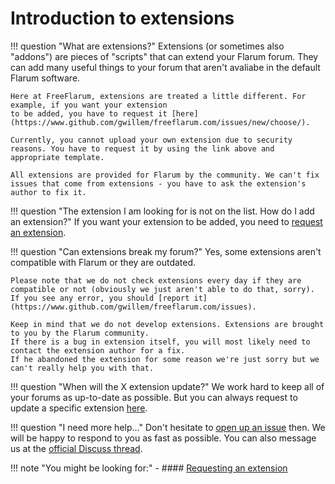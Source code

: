 # Introduction to extensions

!!! question "What are extensions?"
    Extensions (or sometimes also "addons") are pieces of "scripts" that can extend your Flarum forum.
    They can add many useful things to your forum that aren't avaliabe in the default Flarum software.

    Here at FreeFlarum, extensions are treated a little different. For example, if you want your extension
    to be added, you have to request it [here](https://www.github.com/gwillem/freeflarum.com/issues/new/choose/).
    
    Currently, you cannot upload your own extension due to security reasons. You have to request it by using the link above and appropriate template.
    
    All extensions are provided for Flarum by the community. We can't fix issues that come from extensions - you have to ask the extension's author to fix it.

!!! question "The extension I am looking for is not on the list. How do I add an extension?"
    If you want your extension to be added, you need to [request an extension](https://github.com/gwillem/freeflarum.com/issues/new/choose).

!!! question "Can extensions break my forum?"
    Yes, some extensions aren't compatible with Flarum or they are outdated. 
    
    Please note that we do not check extensions every day if they are compatible or not (obviously we just aren't able to do that, sorry).
    If you see any error, you should [report it](https://www.github.com/gwillem/freeflarum.com/issues).

    Keep in mind that we do not develop extensions. Extensions are brought to you by the Flarum community.
    If there is a bug in extension itself, you will most likely need to contact the extension author for a fix.
    If he abandoned the extension for some reason we're just sorry but we can't really help you with that.

!!! question "When will the X extension update?"
    We work hard to keep all of your forums as up-to-date as possible. But you can always request to update a specific extension [here](https://www.github.com/gwillem/freeflarum.com/issues/new/choose).
    
!!! question "I need more help..."
    Don't hesitate to [open up an issue](https://www.github.com/gwillem/freeflarum.com/issues/new/choose) then. We will be happy to respond to you as fast as possible.
    You can also message us at the [official Discuss thread](https://discuss.flarum.org/d/7585-free-flarum-hosting-on-an-expert-platform-by-freeflarum-com).

!!! note "You might be looking for:"
    - #### [Requesting an extension](https://www.freeflarum.com/docs/faq/#can-you-add-extension-x)
